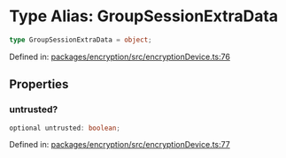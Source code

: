 # Type Alias: GroupSessionExtraData

```ts
type GroupSessionExtraData = object;
```

Defined in: [packages/encryption/src/encryptionDevice.ts:76](https://github.com/towns-protocol/towns/blob/0db1fd0ac7258e8db8cedfb6183e8eade8284fa1/packages/encryption/src/encryptionDevice.ts#L76)

## Properties

### untrusted?

```ts
optional untrusted: boolean;
```

Defined in: [packages/encryption/src/encryptionDevice.ts:77](https://github.com/towns-protocol/towns/blob/0db1fd0ac7258e8db8cedfb6183e8eade8284fa1/packages/encryption/src/encryptionDevice.ts#L77)
